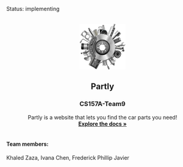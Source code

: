 Status: implementing  

<br />
<div align="center">
  <a href="https://github.com/KhZaza/CS157A-Team9">
    <img src="src/main/webapp/images/Parts_logo.png" alt="Logo" width="120" height="120">
  </a>

  <h2 align="center">Partly</h2>
  <h3>CS157A-Team9</h3>
  <p align="center">
   Partly is a website that lets you find the car parts you need!
    <br />
    <a href="https://docs.google.com/document/d/1X6tMkKjgO2GHsRoyooqojX7SRv9BJZWJobrMAHg57lU/edit?usp=sharing"><strong>Explore the docs »</strong></a>
    <br />
    <br />
   
  </p>
</div>



#### Team members: 
Khaled Zaza, Ivana Chen, Frederick Phillip Javier
